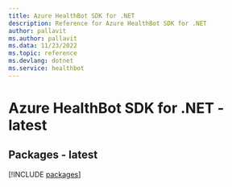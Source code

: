 ```yaml
---
title: Azure HealthBot SDK for .NET
description: Reference for Azure HealthBot SDK for .NET
author: pallavit
ms.author: pallavit
ms.data: 11/23/2022
ms.topic: reference
ms.devlang: dotnet
ms.service: healthbot
---
```

# Azure HealthBot SDK for .NET - latest
## Packages - latest
[!INCLUDE [packages](healthbot-index.md)]